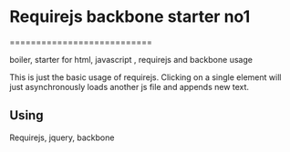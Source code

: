 # Requirejs backbone starter no1
===========================

boiler, starter for html, javascript , requirejs and backbone usage

This is just the basic usage of requirejs.
Clicking on a single element will just asynchronously loads another js file and appends new text.

## Using

Requirejs, jquery, backbone
